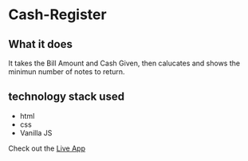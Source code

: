 # Cash-Register
## What it does
It takes the Bill Amount and Cash Given, then calucates and shows the minimun number of notes to return.


## technology stack used
- html
- css
- Vanilla JS

Check out the [Live App](https://cash-register-mk.netlify.app/)
